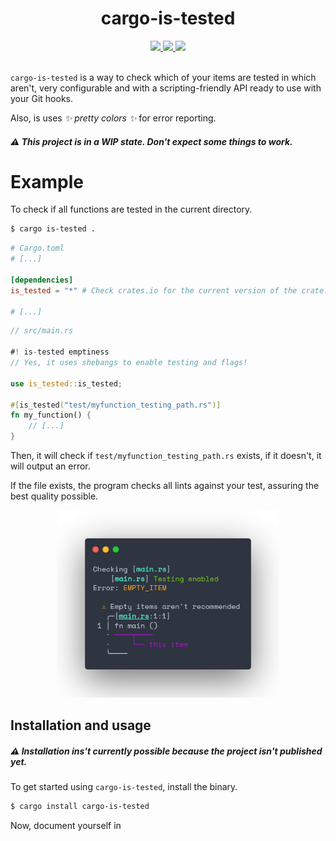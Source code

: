 <h1 align="center">cargo-is-tested</h1>
<div align="center">
	<a href="https://github.com/blyxyas/cargo-is-tested">
		<img src="https://img.shields.io/badge/github--9cf?style=for-the-badge&logo=github" />
	</a>
	<a href="https://crates.io/crates/cargo-is-tested">
		<img src="https://img.shields.io/badge/Crates.io--fc8d62?style=for-the-badge&labelColor=555555&logo=rust">
	</a>
	<a href="https://docs.rs/cargo-is-tested">
		<img src="https://img.shields.io/badge/Docs.rs--66c2a5?style=for-the-badge&logo=docs.rs">
	</a>
</div>
<br>

`cargo-is-tested` is a way to check which of your items are tested in which aren't, very configurable and with a scripting-friendly API ready to use with your Git hooks.

Also, is uses *✨ pretty colors ✨* for error reporting.

##### ⚠️ This project is in a WIP state. Don't expect some things to work.

# Example

To check if all functions are tested in the current directory.

```bash
$ cargo is-tested .
```

```toml
# Cargo.toml
# [...]

[dependencies]
is_tested = "*" # Check crates.io for the current version of the crate.

# [...]
```

```rust
// src/main.rs

#! is-tested emptiness
// Yes, it uses shebangs to enable testing and flags!

use is_tested::is_tested;

#[is_tested("test/myfunction_testing_path.rs")]
fn my_function() {
	// [...]
}
```

Then, it will check if `test/myfunction_testing_path.rs` exists, if it doesn't, it will output an error.

If the file exists, the program checks all lints against your test, assuring the best quality possible.

<div align="center">
<img src="./assets/output-screenshot.png" height="300" width="auto" />
</div>

## Installation and usage

##### ⚠️ Installation ins't currently possible because the project isn't published yet.

To get started using `cargo-is-tested`, install the binary.

```bash
$ cargo install cargo-is-tested
```

Now, document yourself in 
